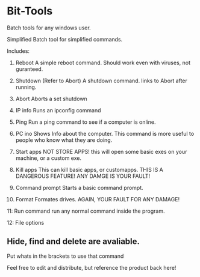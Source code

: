 # Bit-Tools
Batch tools for any windows user.

Simplified Batch tool for simplified commands.

Includes:

1. Reboot
A simple reboot command. Should work even with viruses, not guranteed.

2. Shutdown (Refer to Abort)
A shutdown command. links to Abort after running.

3. Abort
Aborts a set shutdown

4. IP info
Runs an ipconfig command

5. Ping
Run a ping command to see if a computer is online.

6. PC ino
Shows Info about the computer. This command is more useful to people who know what they are doing.

7. Start apps
NOT STORE APPS! this will open some basic exes on your machine, or a custom exe.

8. Kill apps
This can kill basic apps, or customapps. THIS IS A DANGEROUS FEATURE! ANY DAMGE IS YOUR FAULT!

9. Command prompt
Starts a basic command prompt. 

10. Format
Formates drives. AGAIN, YOUR FAULT FOR ANY DAMAGE!

11: Run command
run any normal command inside the program.

12: File options

Hide, find and delete are avaliable.
--------------------------------------------------------------------------------------------------------------------------------------

Put whats in the brackets to use that command

Feel free to edit and distribute, but reference the product back here!
